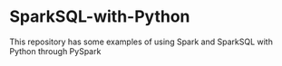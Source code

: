 # SparkSQL-with-Python
This repository has some examples of using Spark and SparkSQL with Python through PySpark
